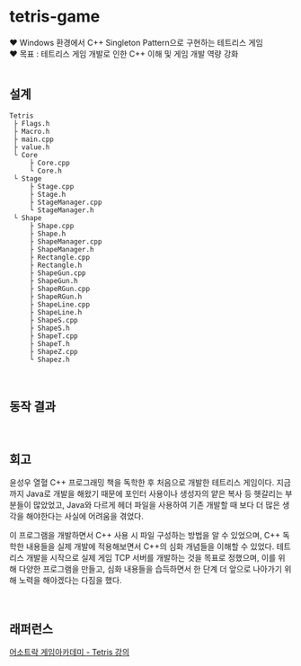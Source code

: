 # tetris-game <br/>
♥️ Windows 환경에서 C++ Singleton Pattern으로 구현하는 테트리스 게임 <br/>
♥️ 목표 : 테트리스 게임 개발로 인한 C++ 이해 및 게임 개발 역량 강화 <br/>
<br/>

## 설계
```
Tetris
 ├ Flags.h
 ├ Macro.h
 ├ main.cpp
 ├ value.h
 └ Core
     ├ Core.cpp
     └ Core.h
 └ Stage
     ├ Stage.cpp
     ├ Stage.h
     ├ StageManager.cpp
     └ StageManager.h
 └ Shape
     ├ Shape.cpp
     ├ Shape.h
     ├ ShapeManager.cpp
     ├ ShapeManager.h
     ├ Rectangle.cpp
     ├ Rectangle.h
     ├ ShapeGun.cpp
     ├ ShapeGun.h
     ├ ShapeRGun.cpp
     ├ ShapeRGun.h
     ├ ShapeLine.cpp
     ├ ShapeLine.h
     ├ ShapeS.cpp
     ├ ShapeS.h
     ├ ShapeT.cpp
     ├ ShapeT.h
     ├ ShapeZ.cpp
     └ Shapez.h
```
<br/>


## 동작 결과

<br/>

## 회고
윤성우 열혈 C++ 프로그래밍 책을 독학한 후 처음으로 개발한 테트리스 게임이다. 지금까지 Java로 개발을 해왔기 때문에 포인터 사용이나 생성자의 얕은 복사 등 헷갈리는 부분들이 많았었고, Java와 다르게 헤더 파일을 사용하여 기존 개발할 때 보다 더 많은 생각을 해야한다는 사실에 어려움을 겪었다. 

이 프로그램을 개발하면서 C++ 사용 시 파일 구성하는 방법을 알 수 있었으며, C++ 독학한 내용들을 실제 개발에 적용해보면서 C++의 심화 개념들을 이해할 수 있었다. 테트리스 개발을 시작으로 실제 게임 TCP 서버를 개발하는 것을 목표로 정했으며, 이를 위해 다양한 프로그램을 만들고, 심화 내용들을 습득하면서 한 단계 더 앞으로 나아가기 위해 노력을 해야겠다는 다짐을 했다. 

<br/>

## 래퍼런스 <br/>
[어소트락 게임아카데미 - Tetris 강의](https://www.youtube.com/watch?v=hozswFmo_iI)
